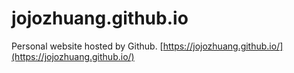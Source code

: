 # jojozhuang.github.io

Personal website hosted by Github. [https://jojozhuang.github.io/](https://jojozhuang.github.io/)

